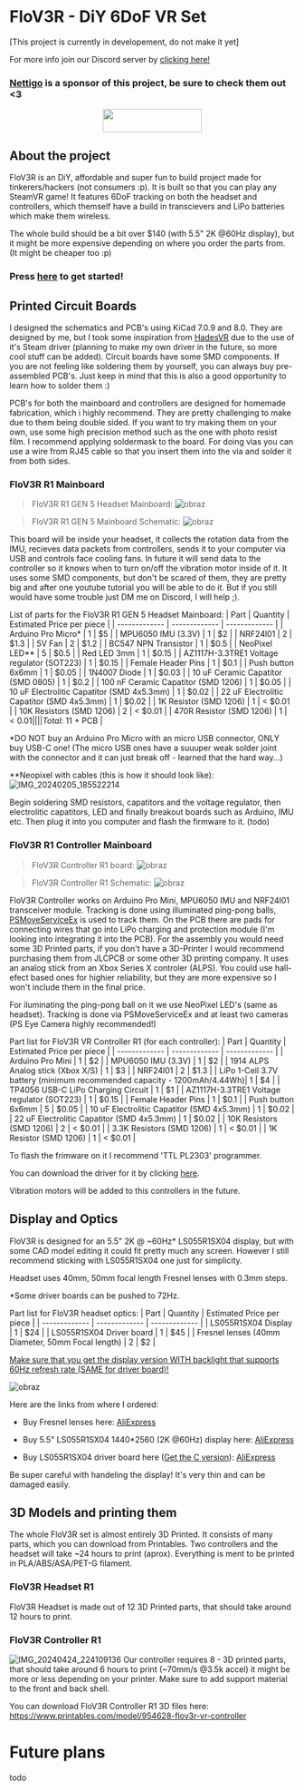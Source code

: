 # FloV3R - DiY 6DoF VR Set
[This project is currently in developement, do not make it yet]

For more info join our Discord server by [clicking here!](https://discord.gg/63jcr22wdD)

### [Nettigo](https://nettigo.eu/) is a sponsor of this project, be sure to check them out <3
<p align="center">
  <img width="175" height="40.33" src="https://github.com/Kwiatens/FMS/assets/110034652/d75cc7bf-93fd-443e-ab1d-29554e22cad8">
</p>

## About the project
FloV3R is an DiY, affordable and super fun to build project made for tinkerers/hackers (not consumers :p).
It is built so that you can play any SteamVR game! It features 6DoF tracking on both the headset and controllers, which themself have a build in transcievers and LiPo batteries which make them wireless.

The whole build should be a bit over $140 (with 5.5" 2K @60Hz display), but it might be more expensive depending on where you order the parts from. (It might be cheaper too :p)

### Press [here](https://github.com/Kwiatens/FloV3R/blob/main/Instructions/About%20the%20project.md) to get started!

## Printed Circuit Boards

I designed the schematics and PCB's using KiCad 7.0.9 and 8.0. They are designed by me, but I took some inspiration from [HadesVR](https://github.com/HadesVR/HadesVR) due to the use of it's Steam driver (planning to make my own driver in the future, so more cool stuff can be added).
Circuit boards have some SMD components. If you are not feeling like soldering them by yourself, you can always buy pre-assembled PCB's.
Just keep in mind that this is also a good opportunity to learn how to solder them :)

PCB's for both the mainboard and controllers are designed for homemade fabrication, which i highly recommend.
They are pretty challenging to make due to them being double sided. If you want to try making them on your own, use some high precision method such as the one with photo resist film.
I recommend applying soldermask to the board. For doing vias you can use a wire from RJ45 cable so that you insert them into the via and solder it from both sides.

### FloV3R R1 Mainboard
> FloV3R R1 GEN 5 Headset Mainboard:
![obraz](https://github.com/Kwiatens/FloV3R/assets/110034652/1c912fa8-ed6f-4ef0-9f0a-33c0d00a81ab)

> FloV3R R1 GEN 5 Mainboard Schematic:
![obraz](https://github.com/Kwiatens/FloV3R/assets/110034652/3382e2a8-382d-47ce-9b34-629fe293ed5d)


This board will be inside your headset, it collects the rotation data from the IMU, recieves data packets from controllers, sends it to your computer via USB and controls face cooling fans.
In future it will send data to the controller so it knows when to turn on/off the vibration motor inside of it.
It uses some SMD components, but don't be scared of them, they are pretty big and after one youtube tutorial you will be able to do it. 
But if you still would have some trouble just DM me on Discord, I will help ;).

List of parts for the FloV3R R1 GEN 5 Headset Mainboard:
| Part  | Quantity | Estimated Price per piece |
| ------------- | ------------- | ------------- |
| Arduino Pro Micro* | 1 | $5 |
| MPU6050 IMU (3.3V) | 1 | $2 |
| NRF24l01 | 2 | $1.3 |
| 5V Fan | 2 | $1.2 |
| BC547 NPN Transistor | 1 | $0.5 |
| NeoPixel LED** | 5 | $0.5 |
| Red LED 3mm | 1 | $0.15 |
| AZ1117H-3.3TRE1 Voltage regulator (SOT223) | 1 | $0.15 |
| Female Header Pins | 1 | $0.1 |
| Push button 6x6mm | 1 | $0.05 |
| 1N4007 Diode | 1 | $0.03 |
| 10 uF Ceramic Capatitor (SMD 0805) | 1 | $0.2 |
| 100 nF Ceramic Capatitor (SMD 1206) | 1 | $0.05 |
| 10 uF Electrolitic Capatitor (SMD 4x5.3mm) | 1 | $0.02 |
| 22 uF Electrolitic Capatitor (SMD 4x5.3mm) | 1 | $0.02 |
| 1K Resistor (SMD 1206) | 1 | < $0.01 |
| 10K Resistors (SMD 1206) | 2 | < $0.01 |
| 470R Resistor (SMD 1206) | 1 | < $0.01 |
| | | Total: ~$11 + PCB |

*DO NOT buy an Arduino Pro Micro with an micro USB connector, ONLY buy USB-C one! (The micro USB ones have a suuuper weak solder joint with the connector and it can just break off - learned that the hard way...)

**Neopixel with cables (this is how it should look like):
![IMG_20240205_185522214](https://github.com/Kwiatens/FloV3R/assets/110034652/f8a02026-e44f-48e7-b214-850d3dad86cc)


Begin soldering SMD resistors, capatitors and the voltage regulator, then electrolitic capatitors, LED and finally breakout boards such as Arduino, IMU etc.
Then plug it into you computer and flash the firmware to it. (todo)


### FloV3R R1 Controller Mainboard

> FloV3R Controller R1 board:
![obraz](https://github.com/Kwiatens/FloV3R/assets/110034652/ea015f0c-00d7-4f16-8023-958f9d73dde4)

> FloV3R Controller R1 Schematic:
![obraz](https://github.com/Kwiatens/FloV3R/assets/110034652/0a64ae67-9127-4a70-85ec-62631261c779)


FloV3R Controller works on Arduino Pro Mini, MPU6050 IMU and NRF24l01 transceiver module.
Tracking is done using illuminated ping-pong balls, [PSMoveServiceEx](https://github.com/Timocop/PSMoveServiceEx/releases) is used to track them.
On the PCB there are pads for connecting wires that go into LiPo charging and protection module (I'm looking into integrating it into the PCB).
For the assembly you would need some 3D Printed parts, if you don't have a 3D-Printer I would recommend purchasing them from JLCPCB or some other 3D printing company.
It uses an analog stick from an Xbox Series X controler (ALPS).
You could use hall-efect based ones for highier reliability, but they are more expensive so I won't include them in the final price.

For iluminating the ping-pong ball on it we use NeoPixel LED's (same as headset).
Tracking is done via PSMoveServiceEx and at least two cameras (PS Eye Camera highly recommended!)

Part list for FloV3R VR Controller R1 (for each controller):
| Part | Quantity | Estimated Price per piece |
| ------------- | ------------- | ------------- |
| Arduino Pro Mini | 1 | $2 |
| MPU6050 IMU (3.3V) | 1 | $2 |
| 1914 ALPS Analog stick (Xbox X/S) | 1 | $3 |
| NRF24l01 | 2 | $1.3 |
| LiPo 1-Cell 3.7V battery (minimum recommended capacity - 1200mAh/4.44Wh)| 1 | $4 | 
| TP4056 USB-C LiPo Charging Circuit | 1 | $1 |
| AZ1117H-3.3TRE1 Voltage regulator (SOT223) | 1 | $0.15 |
| Female Header Pins | 1 | $0.1 |
| Push button 6x6mm | 5 | $0.05 |
| 10 uF Electrolitic Capatitor (SMD 4x5.3mm) | 1 | $0.02 |
| 22 uF Electrolitic Capatitor (SMD 4x5.3mm) | 1 | $0.02 |
| 10K Resistors (SMD 1206) | 2 | < $0.01 |
| 3.3K Resistors (SMD 1206) | 1 | < $0.01 |
| 1K Resistor (SMD 1206) | 1 | < $0.01 |

To flash the frimware on it I recommend 'TTL PL2303' programmer.

You can download the driver for it by clicking [here](https://www.miklor.com/COM/UV_Drivers.php).

Vibration motors will be added to this controllers in the future.

## Display and Optics

FloV3R is designed for an 5.5" 2K @ ~60Hz* LS055R1SX04 display, but with some CAD model editing it could fit pretty much any screen.
However I still recommend sticking with LS055R1SX04 one just for simplicity.

Headset uses 40mm, 50mm focal length Fresnel lenses with 0.3mm steps.

*Some driver boards can be pushed to 72Hz.

Part list for FloV3R headset optics:
| Part | Quantity | Estimated Price per piece |
| ------------- | ------------- | ------------- |
| LS055R1SX04 Display | 1 | $24 |
| LS055R1SX04 Driver board | 1 | $45 |
| Fresnel lenses (40mm Diameter, 50mm Focal length) | 2 | $2 |

<ins> Make sure that you get the display version WITH backlight that supports 60Hz refresh rate (SAME for driver board)! </ins>


![obraz](https://github.com/Kwiatens/FloV3R/assets/110034652/0ea9ef27-ec02-470e-af8e-bcbfe34f00b5)

Here are the links from where I ordered:

- Buy Fresnel lenses here: [AliExpress](https://pl.aliexpress.com/item/1005004217107517.html?spm=a2g0o.cart.0.0.3029452cEMsRbM&mp=1&gatewayAdapt=glo2pol)

- Buy 5.5" LS055R1SX04 1440*2560 (2K @60Hz) display here: [AliExpress](https://pl.aliexpress.com/item/4000999801804.html?spm=a2g0o.order_list.order_list_main.5.23181c24EYUSo8&gatewayAdapt=glo2pol)

- Buy LS055R1SX04 driver board here (<ins>Get the C version</ins>): [AliExpress](https://pl.aliexpress.com/item/1005005216344799.html?spm=a2g0o.order_list.order_list_main.4.23181c24EYUSo8&gatewayAdapt=glo2pol)

Be super careful with handeling the display! It's very thin and can be damaged easily.

## 3D Models and printing them

The whole FloV3R set is almost entirely 3D Printed. It consists of many parts, which you can download from Printables.
Two controllers and the headset will take ~24 hours to print (aprox).
Everything is ment to be printed in PLA/ABS/ASA/PET-G filament.

### FloV3R Headset R1
FloV3R Headset is made out of 12 3D Printed parts, that should take around 12 hours to print.


### FloV3R Controller R1
![IMG_20240424_224109136](https://github.com/Kwiatens/FloV3R/assets/110034652/608481d2-30a1-4e10-907d-e836a4641e0b)
Our controller requires 8 - 3D printed parts, that should take around 6 hours to print (~70mm/s @3.5k accel) it might be more or less depending on your printer.
Make sure to add support material to the front and back shell.

You can download FloV3R Controller R1 3D files here: https://www.printables.com/model/954628-flov3r-vr-controller

# Future plans
todo




